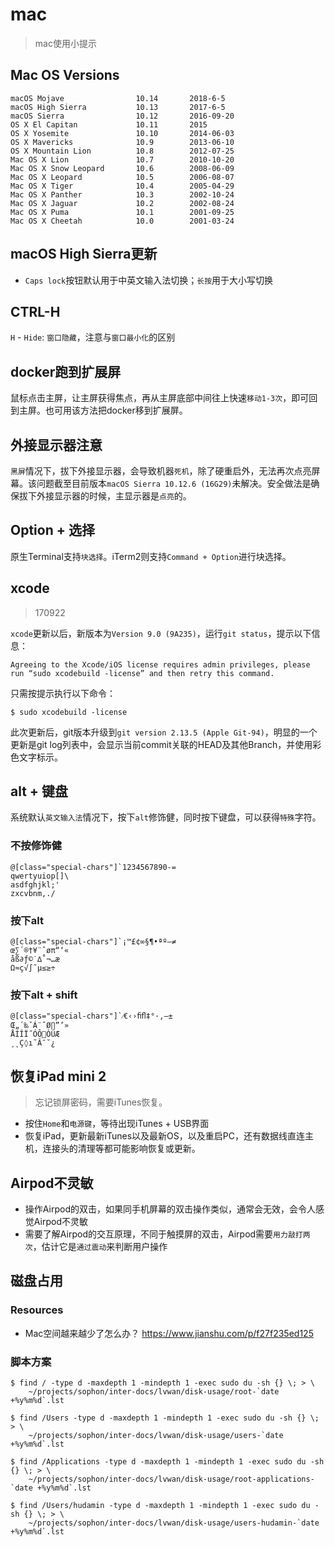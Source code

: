 # mac

> mac使用小提示

<style type="text/css">
pre.special-chars {
    border: none;
}
pre.special-chars code {
    letter-spacing: 15px;
    font: normal normal 100 20px/26px Courier;
    color: #ff7f0e;
}
</style>


## Mac OS Versions

    macOS Mojave                10.14       2018-6-5
    macOS High Sierra           10.13       2017-6-5
    macOS Sierra                10.12       2016-09-20
    OS X El Capitan             10.11       2015
    OS X Yosemite               10.10       2014-06-03
    OS X Mavericks              10.9        2013-06-10
    OS X Mountain Lion          10.8        2012-07-25
    Mac OS X Lion               10.7        2010-10-20
    Mac OS X Snow Leopard       10.6        2008-06-09
    Mac OS X Leopard            10.5        2006-08-07
    Mac OS X Tiger              10.4        2005-04-29
    Mac OS X Panther            10.3        2002-10-24
    Mac OS X Jaguar             10.2        2002-08-24
    Mac OS X Puma               10.1        2001-09-25
    Mac OS X Cheetah            10.0        2001-03-24


## macOS High Sierra更新

* `Caps lock`按钮默认用于中英文输入法切换；`长按`用于大小写切换


## CTRL-H

`H` - `Hide`: `窗口隐藏`，注意与`窗口最小化`的区别


## docker跑到扩展屏

鼠标点击主屏，让主屏获得焦点，再从主屏底部中间往上快速`移动1-3次`，即可回到主屏。也可用该方法把docker移到扩展屏。


## 外接显示器注意

`黑屏`情况下，拔下外接显示器，会导致机器`死机`，除了硬重启外，无法再次点亮屏幕。该问题截至目前版本`macOS Sierra 10.12.6 (16G29)`未解决。安全做法是确保拔下外接显示器的时候，主显示器是`点亮`的。


## Option + 选择

原生Terminal支持`块选择`。iTerm2则支持`Command + Option`进行块选择。

## xcode

> 170922

`xcode`更新以后，新版本为`Version 9.0 (9A235)`，运行`git status`，提示以下信息：

    Agreeing to the Xcode/iOS license requires admin privileges, please 
    run “sudo xcodebuild -license” and then retry this command.

只需按提示执行以下命令：

    $ sudo xcodebuild -license

此次更新后，git版本升级到`git version 2.13.5 (Apple Git-94)`，明显的一个更新是git log列表中，会显示当前commit关联的HEAD及其他Branch，并使用彩色文字标示。


## alt + 键盘

系统默认`英文输入法`情况下，按下`alt`修饰健，同时按下键盘，可以获得`特殊`字符。

### 不按修饰健

    @[class="special-chars"]`1234567890-=
    qwertyuiop[]\
    asdfghjkl;'
    zxcvbnm,./

### 按下alt

    @[class="special-chars"]`¡™£¢∞§¶•ªº–≠
    œ∑´®†¥¨ˆøπ“‘«
    åß∂ƒ©˙∆˚¬…æ
    Ω≈ç√∫˜µ≤≥÷

### 按下alt + shift

    @[class="special-chars"]`⁄€‹›ﬁﬂ‡°·‚—±
    Œ„´‰ˇÁ¨ˆØ∏”’»
    ÅÍÎÏ˝ÓÔÒÚÆ
    ¸˛Ç◊ı˜Â¯˘¿


## 恢复iPad mini 2 

> 忘记锁屏密码，需要iTunes恢复。

* 按住`Home`和`电源键`，等待出现iTunes + USB界面
* 恢复iPad，更新最新iTunes以及最新OS，以及重启PC，还有数据线直连主机，连接头的清理等都可能影响恢复或更新。


## Airpod不灵敏

* 操作Airpod的双击，如果同手机屏幕的双击操作类似，通常会无效，会令人感觉Airpod不灵敏
* 需要了解Airpod的交互原理，不同于触摸屏的双击，Airpod需要`用力敲打两次`，估计它是`通过震动`来判断用户操作


## 磁盘占用

### Resources

* Mac空间越来越少了怎么办？ <https://www.jianshu.com/p/f27f235ed125>


### 脚本方案

    $ find / -type d -maxdepth 1 -mindepth 1 -exec sudo du -sh {} \; > \
        ~/projects/sophon/inter-docs/lvwan/disk-usage/root-`date +%y%m%d`.lst

    $ find /Users -type d -maxdepth 1 -mindepth 1 -exec sudo du -sh {} \; > \
        ~/projects/sophon/inter-docs/lvwan/disk-usage/users-`date +%y%m%d`.lst

    $ find /Applications -type d -maxdepth 1 -mindepth 1 -exec sudo du -sh {} \; > \
        ~/projects/sophon/inter-docs/lvwan/disk-usage/root-applications-`date +%y%m%d`.lst

    $ find /Users/hudamin -type d -maxdepth 1 -mindepth 1 -exec sudo du -sh {} \; > \
        ~/projects/sophon/inter-docs/lvwan/disk-usage/users-hudamin-`date +%y%m%d`.lst





